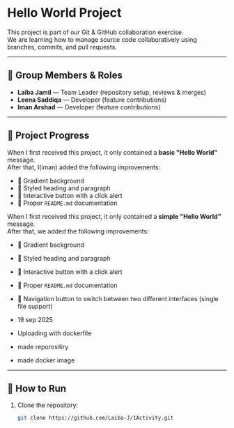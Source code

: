 # Hello World Project

This project is part of our Git & GitHub collaboration exercise.  
We are learning how to manage source code collaboratively using branches, commits, and pull requests.

---

## 👥 Group Members & Roles

- **Laiba Jamil** — Team Leader (repository setup, reviews & merges)
- **Leena Saddiqa** — Developer (feature contributions)
- **Iman Arshad** — Developer (feature contributions)

---

## 📖 Project Progress

When I first received this project, it only contained a **basic "Hello World"** message.  
After that, I(iman) added the following improvements:

- 🌈 Gradient background
- 📝 Styled heading and paragraph
- 🎉 Interactive button with a click alert
- 📄 Proper `README.md` documentation

When I first received this project, it only contained a **simple "Hello World"** message.  
After that, we added the following improvements:

- 🌈 Gradient background
- 📝 Styled heading and paragraph
- 🎉 Interactive button with a click alert
- 📄 Proper `README.md` documentation
- 🔀 Navigation button to switch between two different interfaces (single file support)

- 19 sep 2025
- Uploading with dockerfile 
- made reporositiry 
- made docker image 
---
## 🚀 How to Run

1. Clone the repository:
   ```bash
   git clone https://github.com/Laiba-J/1Activity.git
   ```
